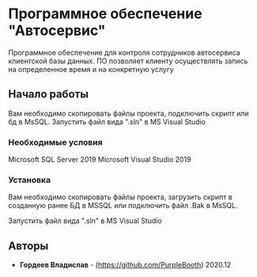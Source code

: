 # Программное обеспечение "Автосервис"

Программное обеспечение для контроля сотрудников автосервиса клиентской базы данных.
ПО позволяет клиенту осуществлять запись на определенное время и на конкретную услугу

## Начало работы

Вам необходимо скопировать файлы проекта, подключить скрипт или бд в MsSQL.
Запустить файл вида ".sln" в MS Visual Studio

### Необходимые условия

Microsoft SQL Server 2019
Microsoft Visual Studio 2019


### Установка

Вам необходимо скопировать файлы проекта, загрузить скрипт в созданную ранее БД в MSSQL или подключить файл .Bak в MsSQL.

Запустить файл вида ".sln" в MS Visual Studio



## Авторы

* **Гордеев Владислав** - (https://github.com/PurpleBooth)
2020.12
